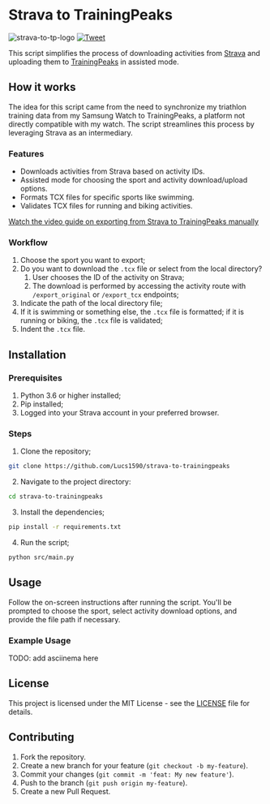 # Strava to TrainingPeaks

![strava-to-tp-logo](https://raw.githubusercontent.com/Lucs1590/strava-to-trainingpeaks/master/assets/strava_tp_low.png)
[![Tweet](https://img.shields.io/twitter/url/http/shields.io.svg?style=social)](https://twitter.com/intent/tweet?text=Sync%20your%20strava%20trainings%20with%20Traning%20Peaks&url=https://github.com/Lucs1590/strava-to-trainingpeaks&hashtags=strava,github,opensource,strava,dev)

This script simplifies the process of downloading activities from [Strava](https://www.strava.com/) and uploading them to [TrainingPeaks](https://www.trainingpeaks.com/) in assisted mode.

## How it works

The idea for this script came from the need to synchronize my triathlon training data from my Samsung Watch to TrainingPeaks, a platform not directly compatible with my watch. The script streamlines this process by leveraging Strava as an intermediary.

### Features

- Downloads activities from Strava based on activity IDs.
- Assisted mode for choosing the sport and activity download/upload options.
- Formats TCX files for specific sports like swimming.
- Validates TCX files for running and biking activities.

[Watch the video guide on exporting from Strava to TrainingPeaks manually](https://www.youtube.com/watch?v=Y0nWzOAM8_M)

### Workflow

1. Choose the sport you want to export;
2. Do you want to download the `.tcx` file or select from the local directory?
    1. User chooses the ID of the activity on Strava;
    2. The download is performed by accessing the activity route with `/export_original` or `/export_tcx` endpoints;
3. Indicate the path of the local directory file;
4. If it is swimming or something else, the `.tcx` file is formatted; if it is running or biking, the `.tcx` file is validated;
5. Indent the `.tcx` file.

## Installation

### Prerequisites

1. Python 3.6 or higher installed;
2. Pip installed;
3. Logged into your Strava account in your preferred browser.

### Steps

1. Clone the repository;

```bash
git clone https://github.com/Lucs1590/strava-to-trainingpeaks
```

2. Navigate to the project directory:

```bash
cd strava-to-trainingpeaks
```

3. Install the dependencies;

```bash
pip install -r requirements.txt
```

4. Run the script;

```bash
python src/main.py
```

## Usage

Follow the on-screen instructions after running the script. You'll be prompted to choose the sport, select activity download options, and provide the file path if necessary.

### Example Usage

TODO: add asciinema here

## License

This project is licensed under the MIT License - see the [LICENSE](https://github.com/Lucs1590/strava-to-trainingpeaks/blob/main/LICENSE) file for details.

## Contributing

1. Fork the repository.
2. Create a new branch for your feature (`git checkout -b my-feature`).
3. Commit your changes (`git commit -m 'feat: My new feature'`).
4. Push to the branch (`git push origin my-feature`).
5. Create a new Pull Request.
